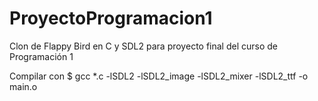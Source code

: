 # ProyectoProgramacion1
Clon de Flappy Bird en C y SDL2 para proyecto final del curso de Programación 1

Compilar con 
$ gcc *.c -lSDL2 -lSDL2_image -lSDL2_mixer -lSDL2_ttf -o main.o
